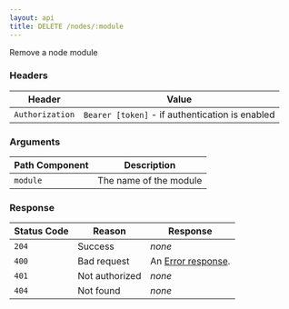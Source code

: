 ```yaml
---
layout: api
title: DELETE /nodes/:module
---
```


Remove a node module

### Headers

Header          | Value
----------------|-------
`Authorization` | `Bearer [token]` - if authentication is enabled

### Arguments

Path Component | Description
---------------|------------
`module`       | The name of the module

### Response

Status Code | Reason         | Response
------------|----------------|------------
`204`       | Success        | _none_
`400`       | Bad request    | An [Error response](/docs/api/admin/errors).
`401`       | Not authorized | _none_
`404`       | Not found      | _none_
